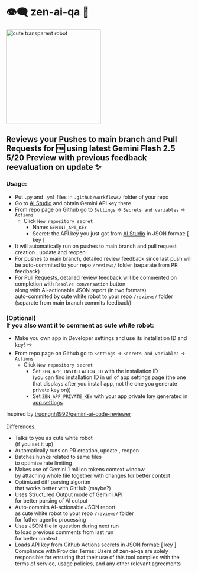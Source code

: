 # 👁️‍🗨️ zen-ai-qa 👀
<img src="https://github.com/user-attachments/assets/7e1493ad-31da-448d-8050-e2072c916500" alt="cute transparent robot" width="256">

## Reviews your Pushes to main branch and Pull Requests for 🆓 using latest Gemini Flash 2.5 5/20 Preview with previous feedback reevaluation on update ✨

### Usage:
- Put `.py` and `.yml` files in `.github/workflows/` folder of your repo
- Go to [AI Studio](https://aistudio.google.com/apikey) and obtain Gemini API key there
- From repo page on Github go to `Settings` -> `Secrets and variables` -> `Actions`
  - Click `New repository secret`
    - Name: `GEMINI_API_KEY`
    - Secret: the API key you just got from [AI Studio](https://aistudio.google.com/apikey) in JSON format: [ key ]
- It will automatically run on pushes to main branch and pull request creation , update and reopen
- For pushes to main branch, detailed review feedback since last push will be auto-commited to your repo `/reviews/` folder (separate from PR feedback)
- For Pull Requests, detailed review feedback will be commented on completion with `Resolve conversation` button <br> along with AI-actionable JSON report (in two formats) <br> auto-commited by cute white robot to your repo `/reviews/` folder (separate from main branch commits feedback)
### (Optional) <br> If you also want it to comment as cute white robot:
- Make you own app in Developer settings and use its installation ID and key! 🗝️
- From repo page on Github go to `Settings` -> `Secrets and variables` -> `Actions`
  - Click `New repository secret`
    - Set `ZEN_APP_INSTALLATION_ID` with the installation ID <br> (you can find installation ID in url of app settings page (the one that displays after you install app, not the one you generate private key on))
    - Set `ZEN_APP_PRIVATE_KEY` with your app private key generated in [app settings](https://github.com/settings/apps/)

Inspired by [truongnh1992/gemini-ai-code-reviewer](https://github.com/truongnh1992/gemini-ai-code-reviewer)
<br><br>
Differences:
- Talks to you as cute white robot <br> (if you set it up)
- Automatically runs on PR creation, update , reopen
- Batches hunks related to same files <br> to optimize rate limiting
- Makes use of Gemini 1 million tokens context window <br> by attaching whole file together with changes for better context
- Optimized diff parsing algoritm <br> that works better with GitHub (maybe?)
- Uses Structured Output mode of Gemini API <br> for better parsing of AI output
- Auto-commits AI-actionable JSON report <br> as cute white robot to your repo `/reviews/` folder <br> for futher agentic processing
- Uses JSON file in question during next run <br> to load previous comments from last run <br> for better context
- Loads API key from Github Actions secrets in JSON format: [ key ]
 Compliance with Provider Terms: Users of zen-ai-qa are solely responsible for ensuring that their use of this tool complies with the terms of service, usage policies, and any other relevant agreements
